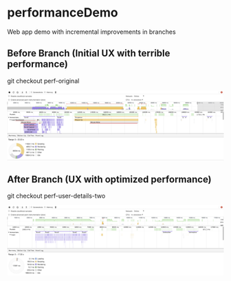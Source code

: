 # performanceDemo
Web app demo with incremental improvements in branches

## Before Branch (Initial UX with terrible performance)
git checkout perf-original

![Terrible Performance Dev Tools](https://raw.githubusercontent.com/gitsome/frps_presentation/master/images/perf-images/perf-original.png)

## After Branch (UX with optimized performance)
git checkout perf-user-details-two

![Great Performance Dev Tools](https://raw.githubusercontent.com/gitsome/frps_presentation/master/images/perf-images/perf-final.png)